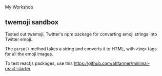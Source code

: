 My Workshop

twemoji sandbox
---
 
Tested out twemoji, Twitter's npm package for converting emoji strings
into Twitter emoji.
 
The `parse()` method takes a string and converts it to HTML, with `<img>`
tags for all the emoji images.

To test reactjs packages, use this https://github.com/ahfarmer/minimal-react-starter
